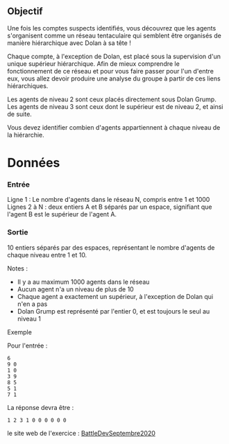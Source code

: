 
## Objectif

Une fois les comptes suspects identifiés, vous découvrez que les agents s'organisent comme un réseau tentaculaire qui semblent être organisés de manière hiérarchique avec Dolan à sa tête !

Chaque compte, à l'exception de Dolan, est placé sous la supervision d'un unique supérieur hiérarchique. Afin de mieux comprendre le fonctionnement de ce réseau et pour vous faire passer pour l'un d'entre eux, vous allez devoir produire une analyse du groupe à partir de ces liens hiérarchiques.

Les agents de niveau 2 sont ceux placés directement sous Dolan Grump. Les agents de niveau 3 sont ceux dont le supérieur est de niveau 2, et ainsi de suite.

Vous devez identifier combien d'agents appartiennent à chaque niveau de la hiérarchie.


# Données

###  Entrée

Ligne 1 : Le nombre d'agents dans le réseau N, compris entre 1 et 1000
Lignes 2 à N : deux entiers A et B séparés par un espace, signifiant que l'agent B est le supérieur de l'agent A.

### Sortie

10 entiers séparés par des espaces, représentant le nombre d'agents de chaque niveau entre 1 et 10.

Notes :
- Il y a au maximum 1000 agents dans le réseau
- Aucun agent n'a un niveau de plus de 10
- Chaque agent a exactement un supérieur, à l'exception de Dolan qui n'en a pas
- Dolan Grump est représenté par l'entier 0, et est toujours le seul au niveau 1

Exemple

Pour l'entrée :
```
6
9 0
1 0
3 9
8 5
5 1
7 1
```

La réponse devra être :
```
1 2 3 1 0 0 0 0 0 0
```

le site web de l'exercice : [BattleDevSeptembre2020](https://www.isograd.com/FR/index.php)